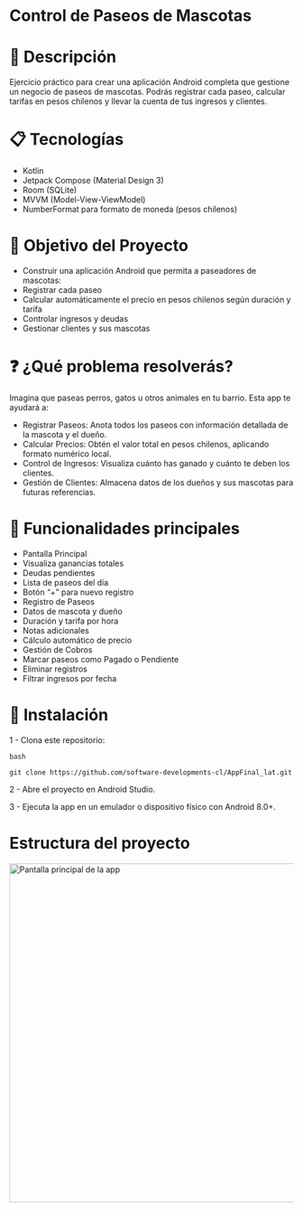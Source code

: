 # Control de Paseos de Mascotas

# 📖 Descripción
Ejercicio práctico para crear una aplicación Android completa que gestione un negocio de paseos de mascotas. Podrás registrar cada paseo, calcular tarifas en pesos chilenos y llevar la cuenta de tus ingresos y clientes.

# 📋 Tecnologías
- Kotlin
- Jetpack Compose (Material Design 3)
- Room (SQLite)
- MVVM (Model-View-ViewModel)
- NumberFormat para formato de moneda (pesos chilenos)

# 🎯 Objetivo del Proyecto
- Construir una aplicación Android que permita a paseadores de mascotas:
- Registrar cada paseo
- Calcular automáticamente el precio en pesos chilenos según duración y tarifa
- Controlar ingresos y deudas
- Gestionar clientes y sus mascotas

# ❓ ¿Qué problema resolverás?
Imagina que paseas perros, gatos u otros animales en tu barrio. Esta app te ayudará a:

- Registrar Paseos: Anota todos los paseos con información detallada de la mascota y el dueño.
- Calcular Precios: Obtén el valor total en pesos chilenos, aplicando formato numérico local.
- Control de Ingresos: Visualiza cuánto has ganado y cuánto te deben los clientes.
- Gestión de Clientes: Almacena datos de los dueños y sus mascotas para futuras referencias.

# 🔧 Funcionalidades principales
- Pantalla Principal
- Visualiza ganancias totales
- Deudas pendientes
- Lista de paseos del día
- Botón “+” para nuevo registro
- Registro de Paseos
- Datos de mascota y dueño
- Duración y tarifa por hora
- Notas adicionales
- Cálculo automático de precio
- Gestión de Cobros
- Marcar paseos como Pagado o Pendiente
- Eliminar registros
- Filtrar ingresos por fecha

# 🚀 Instalación
1 - Clona este repositorio:
```
bash

git clone https://github.com/software-developments-cl/AppFinal_lat.git

```
2 - Abre el proyecto en Android Studio.

3 - Ejecuta la app en un emulador o dispositivo físico con Android 8.0+.

# Estructura del proyecto
<img src="https://github.com/user-attachments/assets/4ec58fa2-006c-4b81-8c99-e705926ee531" alt="Pantalla principal de la app" width="600" />




